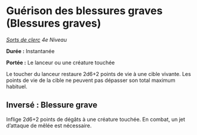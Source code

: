 # Guérison des blessures graves (Blessures graves)


*[Sorts de clerc](../Sorts_de_clerc.md) 4e Niveau*

**Durée :** Instantanée

**Portée :** Le lanceur ou une créature touchée

Le toucher du lanceur restaure 2d6+2 points de vie à une cible vivante.
Les points de vie de la cible ne peuvent pas dépasser son total maximum
habituel.

## Inversé : Blessure grave

Inflige 2d6+2 points de dégâts à une créature touchée. En combat, un jet
d’attaque de mêlée est nécessaire.